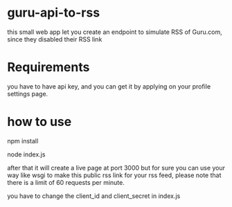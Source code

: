 # guru-api-to-rss
this small web app let you create an endpoint to simulate RSS of Guru.com, since they disabled their RSS link

# Requirements
you have to have api key, and you can get it by applying on your profile settings page.

# how to use
npm install

node index.js

after that it will create a live page at port 3000 but for sure you can use your way like wsgi to make this public rss link for your rss feed, please note that there is a limit of 60 requests per minute.

you have to change the client_id and client_secret in index.js
